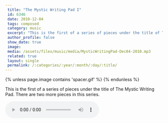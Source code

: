 ```yaml
---
 title: "The Mystic Writing Pad I"
 id: 6346
 date: 2010-12-04
 tags: composed
 category: music
 excerpt: "This is the first of a series of pieces under the title of The Mystic Writing Pad. There are two more pieces in this series."
 author_profile: false
 show_date: true
 image: 
 media: /assets/files/music/media/MysticWritingPad-Dec04-2010.mp3
 related: true
 layout: single
 permalink: /:categories/:year/:month/:day/:title/
---
```

{% unless page.image contains 'spacer.gif' %}
{% endunless %}

This is the first of a series of pieces under the title of The Mystic Writing Pad. There are two more pieces in this series.

![](/assets/files/music/media/MysticWritingPad-Dec04-2010.mp3)
